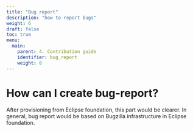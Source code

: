```yaml
---
title: "Bug report"
description: "how to report bugs"
weight: 6
draft: false
toc: true
menu:
  main:
    parent: 4. Contribution guide
    identifier: bug_report
    weight: 8
---
```


# How can I create bug-report?

After provisioning from Eclipse foundation, this part would be clearer. In general, bug report would be based on Bugzilla infrastructure in Eclipse foundation.
